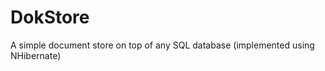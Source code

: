 DokStore
========

A simple document store on top of any SQL database (implemented using NHibernate)